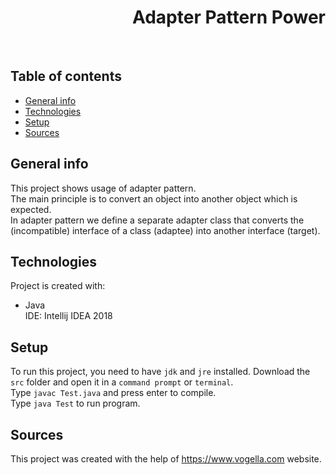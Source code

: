 <h1 align="right">Adapter Pattern Power</h1><br>

## Table of contents
* [General info](#general-info)
* [Technologies](#technologies)
* [Setup](#setup)
* [Sources](#sources)

## General info
This project shows usage of adapter pattern.  
The main principle is to convert an object into another object which is expected.  
In adapter pattern we define a separate adapter class that converts the (incompatible) interface of a class (adaptee) into another interface (target).  

## Technologies
Project is created with:
* Java  
IDE: Intellij IDEA 2018

## Setup
To run this project, you need to have `jdk` and `jre` installed.
Download the `src` folder and open it in a `command prompt` or `terminal`.  
Type `javac Test.java` and press enter to compile.  
Type `java Test` to run program.

## Sources
This project was created with the help of <a href="https://www.vogella.com">https://www.vogella.com</a> website.
